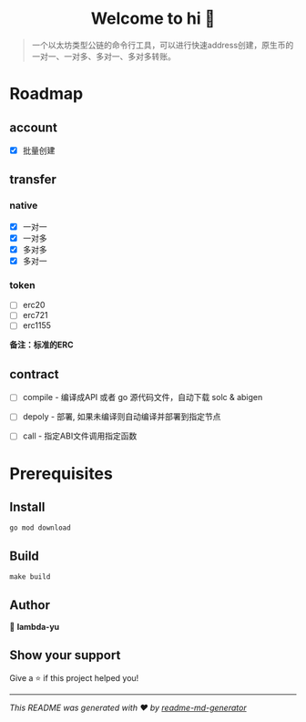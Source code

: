 <h1 align="center">Welcome to hi 👋</h1>

> 一个以太坊类型公链的命令行工具，可以进行快速address创建，原生币的一对一、一对多、多对一、多对多转账。

# Roadmap
## account
- [x] 批量创建

## transfer
### native
- [x] 一对一
- [x] 一对多
- [x] 多对多
- [x] 多对一

### token
- [ ] erc20 
- [ ] erc721
- [ ] erc1155

**备注：标准的ERC**
## contract
- [ ] compile - 编译成API 或者 go 源代码文件，自动下载 solc & abigen
- [ ] depoly - 部署, 如果未编译则自动编译并部署到指定节点
- [ ] call - 指定ABI文件调用指定函数


# Prerequisites

## Install
```shell
go mod download
```

## Build

```shell
make build
```

## Author

👤 **lambda-yu**


## Show your support

Give a ⭐️ if this project helped you!

***
_This README was generated with ❤️ by [readme-md-generator](https://github.com/kefranabg/readme-md-generator)_
